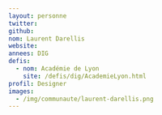 ```yaml
---
layout: personne
twitter: 
github: 
nom: Laurent Darellis
website: 
annees: DIG
defis: 
  - nom: Académie de Lyon
    site: /defis/dig/AcademieLyon.html
profil: Designer
images:
  - /img/communaute/laurent-darellis.png
---
```

